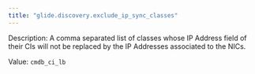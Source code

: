 ```yaml
---
title: "glide.discovery.exclude_ip_sync_classes"
---
```


Description: A comma separated list of classes whose IP Address field of their CIs will not be replaced by the IP Addresses associated to the NICs.

Value: `cmdb_ci_lb`